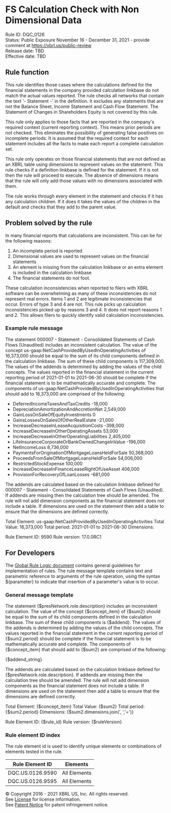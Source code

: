# FS Calculation Check with Non Dimensional Data  
Rule ID: DQC_0126  
Status: Public Exposure November 16 - December 31, 2021 - provide comment at https://xbrl.us/public-review  
Release date: TBD   
Effective date: TBD  
  
## Rule function
This rule identifies those cases where the calculations defined for the financial statements in the company provided calculation linkbase do not match the actual values reported. The rule checks all networks that contain the text '- Statement -' in the definition.  It excludes any statements that are not the Balance Sheet, Income Statement and Cash Flow Statement.  The Statement of Changes in Shareholders Equity is not covered by this rule.

This rule only applies to those facts that are reported in the company's required context (current reporting context). This means prior periods are not checked. This eliminates the possibility of generating false positives on incomplete periods. It is assumed that the required context for each statement includes all the facts to make each report a complete calculation set.

This rule only operates on those financial statements that are not defined as an XBRL table using dimensions to represent values on the statement. This rule checks if a definition linkbase is defined for the statement. If it is not then the rule will proceed to execute. The absence of dimensions means that the rule will only add those values with no dimensions associated with them.

The rule works through every element in the statement and checks if it has any calculation children. If it does it takes the values of the children in the default and checks that they add to the parent value.

## Problem solved by the rule
In many financial reports that calculations are inconsistent. This can be for the following reasons:

 1. An incomplete period is reported
 1. Dimensional values are used to represent values on the financial statements
 1. An element is missing from the calculation linkbase or an extra element is included in the calculation linkbase
 1. The financial statements do not foot.

These calculation inconsistencies when reported to filers with XBRL software can be overwhelming as many of these inconsistencies do not represent real errors. Items 1 and 2 are legitimate inconsistencies that occur. Errors of type 3 and 4 are not. This rule picks up calculation inconsistencies picked up by reasons 3 and 4. It does not report reasons 1 and 2. This allows filers to quickly identify valid calculation inconsistencies.

### Example rule message
The statement 000007 - Statement - Consolidated Statements of Cash Flows (Unaudited) includes an inconsistent calculation. The value of the concept us-gaap:NetCashProvidedByUsedInOperatingActivities of 16,373,000 should be equal to the sum of its child components defined in the calculation linkbase. The sum of these child components is 117,309,000. The values of the addends is determined by adding the values of the child concepts. The values reported in the financial statement in the current reporting period of 2021-01-01 to 2021-06-30 should be complete if the financial statement is to be mathematically accurate and complete. The components of us-gaap:NetCashProvidedByUsedInOperatingActivities that should add to 16,373,000 are comprised of the following:

+ DeferredIncomeTaxesAndTaxCredits						        -18,000
+ DepreciationAmortizationAndAccretionNet					      2,549,000
+ GainLossOnSaleOfEquityInvestments 						      0
+ GainsLossesOnSalesOfOtherRealEstate						-21,000
+ IncreaseDecreaseInLeaseAcquisitionCosts					        -398,000
+ IncreaseDecreaseInOtherOperatingAssets						 53,000
+ IncreaseDecreaseInOtherOperatingLiabilities				       2,405,000
+ LifeInsuranceCorporateOrBankOwnedChangeInValue				        -196,000
+ NetIncomeLoss 								       8,736,000
+ PaymentsForOriginationOfMortgageLoansHeldForSale				      50,368,000
+ ProceedsFromSaleOfMortgageLoansHeldForSale				      54,006,000
+ RestrictedStockExpense								 100,000
+ IncreaseDecreaseInFinanceLeaseRightOfUseAsset					 406,000
+ ProvisionForRecoveryOfLoanLosses							-681,000

The addends are calculated based on the calculation linkbase defined for 000007 - Statement - Consolidated Statements of Cash Flows (Unaudited). If addends are missing then the calculation tree should be amended. The rule will not add dimension components as the financial statement does not include a table. If dimensions are used on the statement then add a table to ensure that the dimensions are defined correctly.

Total Element: us-gaap:NetCashProvidedByUsedInOperatingActivities
Total Value: 16,373,000
Total period: 2021-01-01 to 2021-06-30
Dimensions:

Rule Element ID: 9590
Rule version: 17.0.0RC1

## For Developers  
The [Global Rule Logic document](https://github.com/DataQualityCommittee/dqc_us_rules/blob/master/docs/GlobalRuleLogic.md) contains general guidelines for implementation of rules. The rule message template contains text and parametric reference to arguments of the rule operation, using the syntax ${parameter} to indicate that insertion of a parameter's value is to occur.  
  
### General message template  
The statement {$presNetwork.role.description} includes an inconsistent calculation. The value of the concept {$concept_item} of {$sum2}  should be equal to the sum of its child components defined in the calculation linkbase. The sum of these child components is {$addend}. The values of the addends is determined by adding the values of the child concepts.  The values reported in the financial statement in the current reporting period of {$sum2.period} should be complete if the financial statement is to be mathematically accurate and complete. The components of {$concept_item} that should add to {$sum2} are comprised of the following:

{$addend_string}

The addends are calculated based on the calculation linkbase defined for {$presNetwork.role.description}. If addends are missing then the calculation tree should be amended. The rule will not add dimension components as the financial statement does not include a table. If dimensions are used on the statement then add a table to ensure that the dimensions are defined correctly. 

Total Element: {$concept_item}
Total Value: {$sum2} 
Total period: {$sum2.period} 
Dimensions: {$sum2.dimensions.join(', ','=')}

Rule Element ID: {$rule_id}
Rule version: {$ruleVersion}
  
### Rule element ID index  
The rule element id is used to identify unique elements or combinations of elements tested in the rule.

|Rule Element ID|Elements|
|--- |--- |
|DQC.US.0126.9590|All Elements|
|DQC.US.0126.9595|All Elements|


© Copyright 2016 - 2021 XBRL US, Inc. All rights reserved.   
See [License](https://xbrl.us/dqc-license) for license information.  
See [Patent Notice](https://xbrl.us/dqc-patent) for patent infringement notice.  